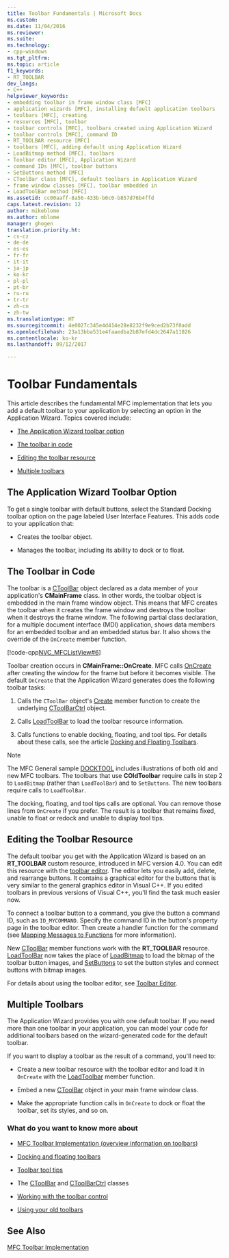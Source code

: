 ```yaml
---
title: Toolbar Fundamentals | Microsoft Docs
ms.custom: 
ms.date: 11/04/2016
ms.reviewer: 
ms.suite: 
ms.technology:
- cpp-windows
ms.tgt_pltfrm: 
ms.topic: article
f1_keywords:
- RT_TOOLBAR
dev_langs:
- C++
helpviewer_keywords:
- embedding toolbar in frame window class [MFC]
- application wizards [MFC], installing default application toolbars
- toolbars [MFC], creating
- resources [MFC], toolbar
- toolbar controls [MFC], toolbars created using Application Wizard
- toolbar controls [MFC], command ID
- RT_TOOLBAR resource [MFC]
- toolbars [MFC], adding default using Application Wizard
- LoadBitmap method [MFC], toolbars
- Toolbar editor [MFC], Application Wizard
- command IDs [MFC], toolbar buttons
- SetButtons method [MFC]
- CToolBar class [MFC], default toolbars in Application Wizard
- frame window classes [MFC], toolbar embedded in
- LoadToolBar method [MFC]
ms.assetid: cc00aaff-8a56-433b-b0c0-b857d76b4ffd
caps.latest.revision: 12
author: mikeblome
ms.author: mblome
manager: ghogen
translation.priority.ht:
- cs-cz
- de-de
- es-es
- fr-fr
- it-it
- ja-jp
- ko-kr
- pl-pl
- pt-br
- ru-ru
- tr-tr
- zh-cn
- zh-tw
ms.translationtype: HT
ms.sourcegitcommit: 4e0027c345e4d414e28e8232f9e9ced2b73f0add
ms.openlocfilehash: 23a13bba531e4faaedba2b87efd4dc2647a11026
ms.contentlocale: ko-kr
ms.lasthandoff: 09/12/2017

---
```

# <a name="toolbar-fundamentals"></a>Toolbar Fundamentals
This article describes the fundamental MFC implementation that lets you add a default toolbar to your application by selecting an option in the Application Wizard. Topics covered include:  
  
-   [The Application Wizard toolbar option](#_core_the_appwizard_toolbar_option)  
  
-   [The toolbar in code](#_core_the_toolbar_in_code)  
  
-   [Editing the toolbar resource](#_core_editing_the_toolbar_resource)  
  
-   [Multiple toolbars](#_core_multiple_toolbars)  
  
##  <a name="_core_the_appwizard_toolbar_option"></a> The Application Wizard Toolbar Option  
 To get a single toolbar with default buttons, select the Standard Docking toolbar option on the page labeled User Interface Features. This adds code to your application that:  
  
-   Creates the toolbar object.  
  
-   Manages the toolbar, including its ability to dock or to float.  
  
##  <a name="_core_the_toolbar_in_code"></a> The Toolbar in Code  
 The toolbar is a [CToolBar](../mfc/reference/ctoolbar-class.md) object declared as a data member of your application's **CMainFrame** class. In other words, the toolbar object is embedded in the main frame window object. This means that MFC creates the toolbar when it creates the frame window and destroys the toolbar when it destroys the frame window. The following partial class declaration, for a multiple document interface (MDI) application, shows data members for an embedded toolbar and an embedded status bar. It also shows the override of the `OnCreate` member function.  
  
 [!code-cpp[NVC_MFCListView#6](../atl/reference/codesnippet/cpp/toolbar-fundamentals_1.h)]  
  
 Toolbar creation occurs in **CMainFrame::OnCreate**. MFC calls [OnCreate](../mfc/reference/cwnd-class.md#oncreate) after creating the window for the frame but before it becomes visible. The default `OnCreate` that the Application Wizard generates does the following toolbar tasks:  
  
1.  Calls the `CToolBar` object's [Create](../mfc/reference/ctoolbar-class.md#create) member function to create the underlying [CToolBarCtrl](../mfc/reference/ctoolbarctrl-class.md) object.  
  
2.  Calls [LoadToolBar](../mfc/reference/ctoolbar-class.md#loadtoolbar) to load the toolbar resource information.  
  
3.  Calls functions to enable docking, floating, and tool tips. For details about these calls, see the article [Docking and Floating Toolbars](../mfc/docking-and-floating-toolbars.md).  
  
> [!NOTE]
>  The MFC General sample [DOCKTOOL](../visual-cpp-samples.md) includes illustrations of both old and new MFC toolbars. The toolbars that use **COldToolbar** require calls in step 2 to `LoadBitmap` (rather than `LoadToolBar`) and to `SetButtons`. The new toolbars require calls to `LoadToolBar`.  
  
 The docking, floating, and tool tips calls are optional. You can remove those lines from `OnCreate` if you prefer. The result is a toolbar that remains fixed, unable to float or redock and unable to display tool tips.  
  
##  <a name="_core_editing_the_toolbar_resource"></a> Editing the Toolbar Resource  
 The default toolbar you get with the Application Wizard is based on an **RT_TOOLBAR** custom resource, introduced in MFC version 4.0. You can edit this resource with the [toolbar editor](../windows/toolbar-editor.md). The editor lets you easily add, delete, and rearrange buttons. It contains a graphical editor for the buttons that is very similar to the general graphics editor in Visual C++. If you edited toolbars in previous versions of Visual C++, you'll find the task much easier now.  
  
 To connect a toolbar button to a command, you give the button a command ID, such as `ID_MYCOMMAND`. Specify the command ID in the button's property page in the toolbar editor. Then create a handler function for the command (see [Mapping Messages to Functions](../mfc/reference/mapping-messages-to-functions.md) for more information).  
  
 New [CToolBar](../mfc/reference/ctoolbar-class.md) member functions work with the **RT_TOOLBAR** resource. [LoadToolBar](../mfc/reference/ctoolbar-class.md#loadtoolbar) now takes the place of [LoadBitmap](../mfc/reference/ctoolbar-class.md#loadbitmap) to load the bitmap of the toolbar button images, and [SetButtons](../mfc/reference/ctoolbar-class.md#setbuttons) to set the button styles and connect buttons with bitmap images.  
  
 For details about using the toolbar editor, see [Toolbar Editor](../windows/toolbar-editor.md).  
  
##  <a name="_core_multiple_toolbars"></a> Multiple Toolbars  
 The Application Wizard provides you with one default toolbar. If you need more than one toolbar in your application, you can model your code for additional toolbars based on the wizard-generated code for the default toolbar.  
  
 If you want to display a toolbar as the result of a command, you'll need to:  
  
-   Create a new toolbar resource with the toolbar editor and load it in `OnCreate` with the [LoadToolbar](../mfc/reference/ctoolbar-class.md#loadtoolbar) member function.  
  
-   Embed a new [CToolBar](../mfc/reference/ctoolbar-class.md) object in your main frame window class.  
  
-   Make the appropriate function calls in `OnCreate` to dock or float the toolbar, set its styles, and so on.  
  
### <a name="what-do-you-want-to-know-more-about"></a>What do you want to know more about  
  
-   [MFC Toolbar Implementation (overview information on toolbars)](../mfc/mfc-toolbar-implementation.md)  
  
-   [Docking and floating toolbars](../mfc/docking-and-floating-toolbars.md)  
  
-   [Toolbar tool tips](../mfc/toolbar-tool-tips.md)  
  
-   The [CToolBar](../mfc/reference/ctoolbar-class.md) and [CToolBarCtrl](../mfc/reference/ctoolbarctrl-class.md) classes  
  
-   [Working with the toolbar control](../mfc/working-with-the-toolbar-control.md)  
  
-   [Using your old toolbars](../mfc/using-your-old-toolbars.md)  
  
## <a name="see-also"></a>See Also  
 [MFC Toolbar Implementation](../mfc/mfc-toolbar-implementation.md)


